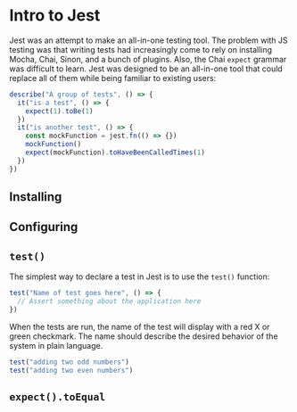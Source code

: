 # Intro to Jest

Jest was an attempt to make an all-in-one testing tool. The problem with JS testing was that writing tests had increasingly come to rely on installing Mocha, Chai, Sinon, and a bunch of plugins. Also, the Chai `expect` grammar was difficult to learn. Jest was designed to be an all-in-one tool that could replace all of them while being familiar to existing users:

```js
describe("A group of tests", () => {
  it("is a test", () => {
    expect(1).toBe(1)
  })
  it("is another test", () => {
    const mockFunction = jest.fn(() => {})
    mockFunction()
    expect(mockFunction).toHaveBeenCalledTimes(1)
  })
})
```

## Installing

## Configuring

## `test()`

The simplest way to declare a test in Jest is to use the `test()` function:

```js
test("Name of test goes here", () => {
  // Assert something about the application here
})
```

When the tests are run, the name of the test will display with a red X or green checkmark. The name should describe the desired behavior of the system in plain language.

```js
test("adding two odd numbers")
test("adding two even numbers")
```
## `expect().toEqual`

